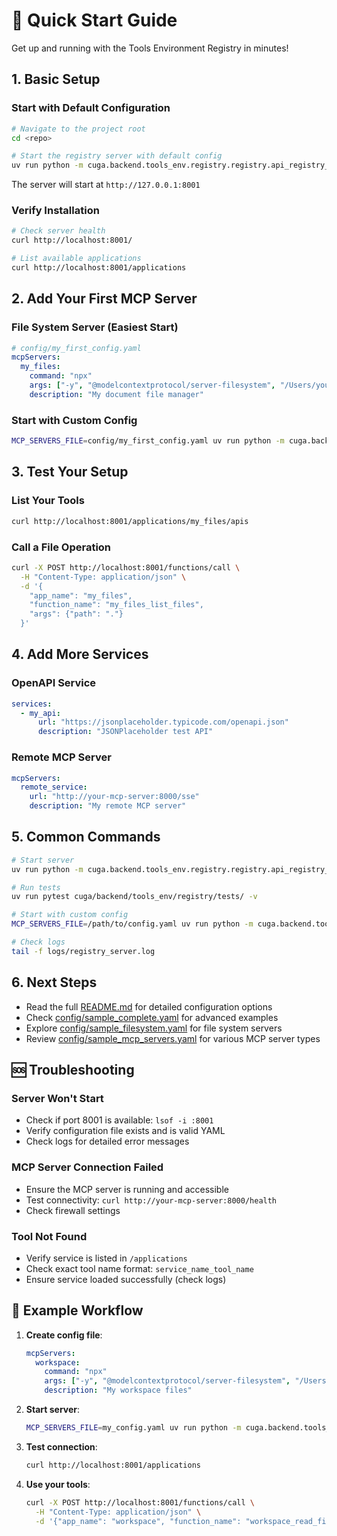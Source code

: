 # 🚀 Quick Start Guide

Get up and running with the Tools Environment Registry in minutes!

## 1. Basic Setup

### Start with Default Configuration
```bash
# Navigate to the project root
cd <repo>

# Start the registry server with default config
uv run python -m cuga.backend.tools_env.registry.registry.api_registry_server
```

The server will start at `http://127.0.0.1:8001`

### Verify Installation
```bash
# Check server health
curl http://localhost:8001/

# List available applications
curl http://localhost:8001/applications
```

## 2. Add Your First MCP Server

### File System Server (Easiest Start)
```yaml
# config/my_first_config.yaml
mcpServers:
  my_files:
    command: "npx"
    args: ["-y", "@modelcontextprotocol/server-filesystem", "/Users/your-username/Documents"]
    description: "My document file manager"
```

### Start with Custom Config
```bash
MCP_SERVERS_FILE=config/my_first_config.yaml uv run python -m cuga.backend.tools_env.registry.registry.api_registry_server
```

## 3. Test Your Setup

### List Your Tools
```bash
curl http://localhost:8001/applications/my_files/apis
```

### Call a File Operation
```bash
curl -X POST http://localhost:8001/functions/call \
  -H "Content-Type: application/json" \
  -d '{
    "app_name": "my_files",
    "function_name": "my_files_list_files",
    "args": {"path": "."}
  }'
```

## 4. Add More Services

### OpenAPI Service
```yaml
services:
  - my_api:
      url: "https://jsonplaceholder.typicode.com/openapi.json"
      description: "JSONPlaceholder test API"
```

### Remote MCP Server
```yaml
mcpServers:
  remote_service:
    url: "http://your-mcp-server:8000/sse"
    description: "My remote MCP server"
```

## 5. Common Commands

```bash
# Start server
uv run python -m cuga.backend.tools_env.registry.registry.api_registry_server

# Run tests
uv run pytest cuga/backend/tools_env/registry/tests/ -v

# Start with custom config
MCP_SERVERS_FILE=/path/to/config.yaml uv run python -m cuga.backend.tools_env.registry.registry.api_registry_server

# Check logs
tail -f logs/registry_server.log
```

## 6. Next Steps

- Read the full [README.md](README.md) for detailed configuration options
- Check [config/sample_complete.yaml](config/sample_complete.yaml) for advanced examples
- Explore [config/sample_filesystem.yaml](config/sample_filesystem.yaml) for file system servers
- Review [config/sample_mcp_servers.yaml](config/sample_mcp_servers.yaml) for various MCP server types

## 🆘 Troubleshooting

### Server Won't Start
- Check if port 8001 is available: `lsof -i :8001`
- Verify configuration file exists and is valid YAML
- Check logs for detailed error messages

### MCP Server Connection Failed
- Ensure the MCP server is running and accessible
- Test connectivity: `curl http://your-mcp-server:8000/health`
- Check firewall settings

### Tool Not Found
- Verify service is listed in `/applications`
- Check exact tool name format: `service_name_tool_name`
- Ensure service loaded successfully (check logs)

## 📝 Example Workflow

1. **Create config file**:
   ```yaml
   mcpServers:
     workspace:
       command: "npx"
       args: ["-y", "@modelcontextprotocol/server-filesystem", "/Users/me/workspace"]
       description: "My workspace files"
   ```

2. **Start server**:
   ```bash
   MCP_SERVERS_FILE=my_config.yaml uv run python -m cuga.backend.tools_env.registry.registry.api_registry_server
   ```

3. **Test connection**:
   ```bash
   curl http://localhost:8001/applications
   ```

4. **Use your tools**:
   ```bash
   curl -X POST http://localhost:8001/functions/call \
     -H "Content-Type: application/json" \
     -d '{"app_name": "workspace", "function_name": "workspace_read_file", "args": {"path": "README.md"}}'
   ```